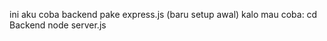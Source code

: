 ini aku coba backend pake express.js (baru setup awal)
kalo mau coba:
    cd Backend
    node server.js